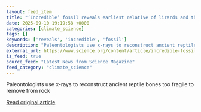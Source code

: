 ```yaml
---
layout: feed_item
title: "‘Incredible’ fossil reveals earliest relative of lizards and their kin"
date: 2025-09-10 19:19:58 +0000
categories: [climate_science]
tags: []
keywords: ['reveals', 'incredible', 'fossil']
description: "Paleontologists use x-rays to reconstruct ancient reptile bones too fragile to remove from rock"
external_url: https://www.science.org/content/article/incredible-fossil-reveals-earliest-relative-lizards-and-their-kin
is_feed: true
source_feed: "Latest News from Science Magazine"
feed_category: "climate_science"
---
```


Paleontologists use x-rays to reconstruct ancient reptile bones too fragile to remove from rock

[Read original article](https://www.science.org/content/article/incredible-fossil-reveals-earliest-relative-lizards-and-their-kin)
